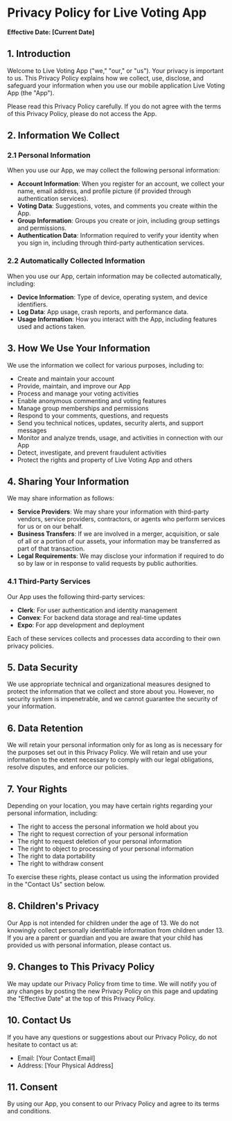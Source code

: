 # Privacy Policy for Live Voting App

**Effective Date: [Current Date]**

## 1. Introduction

Welcome to Live Voting App ("we," "our," or "us"). Your privacy is important to us. This Privacy Policy explains how we collect, use, disclose, and safeguard your information when you use our mobile application Live Voting App (the "App").

Please read this Privacy Policy carefully. If you do not agree with the terms of this Privacy Policy, please do not access the App.

## 2. Information We Collect

### 2.1 Personal Information

When you use our App, we may collect the following personal information:

- **Account Information**: When you register for an account, we collect your name, email address, and profile picture (if provided through authentication services).
- **Voting Data**: Suggestions, votes, and comments you create within the App.
- **Group Information**: Groups you create or join, including group settings and permissions.
- **Authentication Data**: Information required to verify your identity when you sign in, including through third-party authentication services.

### 2.2 Automatically Collected Information

When you use our App, certain information may be collected automatically, including:

- **Device Information**: Type of device, operating system, and device identifiers.
- **Log Data**: App usage, crash reports, and performance data.
- **Usage Information**: How you interact with the App, including features used and actions taken.

## 3. How We Use Your Information

We use the information we collect for various purposes, including to:

- Create and maintain your account
- Provide, maintain, and improve our App
- Process and manage your voting activities
- Enable anonymous commenting and voting features
- Manage group memberships and permissions
- Respond to your comments, questions, and requests
- Send you technical notices, updates, security alerts, and support messages
- Monitor and analyze trends, usage, and activities in connection with our App
- Detect, investigate, and prevent fraudulent activities
- Protect the rights and property of Live Voting App and others

## 4. Sharing Your Information

We may share information as follows:

- **Service Providers**: We may share your information with third-party vendors, service providers, contractors, or agents who perform services for us or on our behalf.
- **Business Transfers**: If we are involved in a merger, acquisition, or sale of all or a portion of our assets, your information may be transferred as part of that transaction.
- **Legal Requirements**: We may disclose your information if required to do so by law or in response to valid requests by public authorities.

### 4.1 Third-Party Services

Our App uses the following third-party services:

- **Clerk**: For user authentication and identity management
- **Convex**: For backend data storage and real-time updates
- **Expo**: For app development and deployment

Each of these services collects and processes data according to their own privacy policies.

## 5. Data Security

We use appropriate technical and organizational measures designed to protect the information that we collect and store about you. However, no security system is impenetrable, and we cannot guarantee the security of your information.

## 6. Data Retention

We will retain your personal information only for as long as is necessary for the purposes set out in this Privacy Policy. We will retain and use your information to the extent necessary to comply with our legal obligations, resolve disputes, and enforce our policies.

## 7. Your Rights

Depending on your location, you may have certain rights regarding your personal information, including:

- The right to access the personal information we hold about you
- The right to request correction of your personal information
- The right to request deletion of your personal information
- The right to object to processing of your personal information
- The right to data portability
- The right to withdraw consent

To exercise these rights, please contact us using the information provided in the "Contact Us" section below.

## 8. Children's Privacy

Our App is not intended for children under the age of 13. We do not knowingly collect personally identifiable information from children under 13. If you are a parent or guardian and you are aware that your child has provided us with personal information, please contact us.

## 9. Changes to This Privacy Policy

We may update our Privacy Policy from time to time. We will notify you of any changes by posting the new Privacy Policy on this page and updating the "Effective Date" at the top of this Privacy Policy.

## 10. Contact Us

If you have any questions or suggestions about our Privacy Policy, do not hesitate to contact us at:

- Email: [Your Contact Email]
- Address: [Your Physical Address]

## 11. Consent

By using our App, you consent to our Privacy Policy and agree to its terms and conditions.
